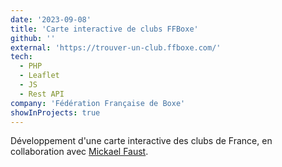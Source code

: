 ```yaml
---
date: '2023-09-08'
title: 'Carte interactive de clubs FFBoxe'
github: ''
external: 'https://trouver-un-club.ffboxe.com/'
tech:
  - PHP
  - Leaflet
  - JS
  - Rest API
company: 'Fédération Française de Boxe'
showInProjects: true
---
```


Développement d'une carte interactive des clubs de France, en collaboration avec [Mickael Faust](https://fr.linkedin.com/in/mickael-faust-67a55768).
